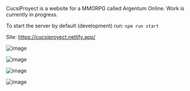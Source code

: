 CucsiProyect is a website for a MMORPG called Argentum Online. Work is currently in progress.

To start the server by default (development) run:
`npm run start`

Site: https://cucsiproyect.netlify.app/

![image](https://user-images.githubusercontent.com/102197071/184001929-8f6eeeb2-6b76-49c6-8d58-98d09cf134d2.png)

![image](https://user-images.githubusercontent.com/102197071/184002054-011cfd29-9f30-4668-9ee0-9eb48183bfbd.png)

![image](https://user-images.githubusercontent.com/102197071/184002348-eac574bc-b047-4397-bc93-da8803851347.png)

![image](https://user-images.githubusercontent.com/102197071/184002293-a2700282-0d63-4de0-90e8-6c805336369d.png)

